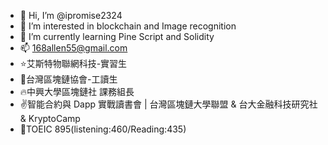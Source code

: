 - 👋 Hi, I’m @ipromise2324
- 👀 I’m interested in blockchain and Image recognition
- 🌱 I’m currently learning Pine Script and Solidity
- 📫 168allen55@gmail.com
- :star:艾斯特物聯網科技-實習生
- :facepunch:台灣區塊鏈協會-工讀生 
- :fire:中興大學區塊鏈社 課務組長  
- :v:智能合約與 Dapp 實戰讀書會 | 台灣區塊鏈大學聯盟 & 台大金融科技研究社 & KryptoCamp
- :metal:TOEIC 895(listening:460/Reading:435)

<!---
ipromise2324/ipromise2324 is a ✨ special ✨ repository because its `README.md` (this file) appears on your GitHub profile.
You can click the Preview link to take a look at your changes.
--->

